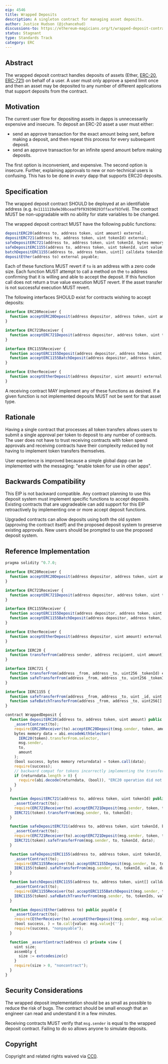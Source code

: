 ```yaml
---
eip: 4546
title: Wrapped Deposits
description: A singleton contract for managing asset deposits.
author: Justice Hudson (@jchancehud)
discussions-to: https://ethereum-magicians.org/t/wrapped-deposit-contract-eip/7740
status: Stagnant
type: Standards Track
category: ERC
---
```


## Abstract
The wrapped deposit contract handles deposits of assets (Ether, [ERC-20](./eip-20.md), [ERC-721](./eip-721.md)) on behalf of a user. A user must only approve a spend limit once and then an asset may be deposited to any number of different applications that support deposits from the contract.

## Motivation
The current user flow for depositing assets in dapps is unnecessarily expensive and insecure. To deposit an ERC-20 asset a user must either:

  - send an approve transaction for the exact amount being sent, before making a deposit, and then repeat this process for every subsequent deposit.
  - send an approve transaction for an infinite spend amount before making deposits.

The first option is inconvenient, and expensive. The second option is insecure. Further, explaining approvals to new or non-technical users is confusing. This has to be done in _every_ dapp that supports ERC20 deposits.

## Specification
The wrapped deposit contract SHOULD be deployed at an identifiable address (e.g. `0x1111119a9e30bceadf9f939390293ffacef93fe9`). The contract MUST be non-upgradable with no ability for state variables to be changed.

The wrapped deposit contract MUST have the following public functions:

```js
depositERC20(address to, address token, uint amount) external;
depositERC721(address to, address token, uint tokenId) external;
safeDepositERC721(address to, address token, uint tokenId, bytes memory data) external;
safeDepositERC1155(address to, address token, uint tokenId, uint value, bytes calldata data) external;
batchDepositERC1155(address to, address token, uint[] calldata tokenIds, uint[] calldata values, bytes calldata data) external;
depositEther(address to) external payable;
```

Each of these functions MUST revert if `to` is an address with a zero code size. Each function MUST attempt to call a method on the `to` address confirming that it is willing and able to accept the deposit. If this function call does not return a true value execution MUST revert. If the asset transfer is not successful execution MUST revert.

The following interfaces SHOULD exist for contracts wishing to accept deposits:

```ts
interface ERC20Receiver {
  function acceptERC20Deposit(address depositor, address token, uint amount) external returns (bool);
}

interface ERC721Receiver {
  function acceptERC721Deposit(address depositor, address token, uint tokenId) external returns (bool);
}

interface ERC1155Receiver {
  function acceptERC1155Deposit(address depositor, address token, uint tokenId, uint value, bytes calldata data) external returns (bool);
  function acceptERC1155BatchDeposit(address depositor, address token, uint[] calldata tokenIds, uint[] calldata values, bytes calldata data) external returns (bool);
}

interface EtherReceiver {
  function acceptEtherDeposit(address depositor, uint amount) external returns (bool);
}
```

A receiving contract MAY implement any of these functions as desired. If a given function is not implemented deposits MUST not be sent for that asset type.

## Rationale
Having a single contract that processes all token transfers allows users to submit a single approval per token to deposit to any number of contracts. The user does not have to trust receiving contracts with token spend approvals and receiving contracts have their complexity reduced by not having to implement token transfers themselves.

User experience is improved because a simple global dapp can be implemented with the messaging: "enable token for use in other apps".

## Backwards Compatibility

This EIP is not backward compatible. Any contract planning to use this deposit system must implement specific functions to accept deposits. Existing contracts that are upgradeable can add support for this EIP retroactively by implementing one or more accept deposit functions.

Upgraded contracts can allow deposits using both the old system (approving the contract itself) and the proposed deposit system to preserve existing approvals. New users should be prompted to use the proposed deposit system.

## Reference Implementation
```ts
pragma solidity ^0.7.0;

interface ERC20Receiver {
  function acceptERC20Deposit(address depositor, address token, uint amount) external returns (bool);
}

interface ERC721Receiver {
  function acceptERC721Deposit(address depositor, address token, uint tokenId) external returns (bool);
}

interface ERC1155Receiver {
  function acceptERC1155Deposit(address depositor, address token, uint tokenId, uint value, bytes calldata data) external returns (bool);
  function acceptERC1155BatchDeposit(address depositor, address token, uint[] calldata tokenIds, uint[] calldata values, bytes calldata data) external returns (bool);
}

interface EtherReceiver {
  function acceptEtherDeposit(address depositor, uint amount) external returns (bool);
}

interface IERC20 {
  function transferFrom(address sender, address recipient, uint amount) external returns (bool);
}

interface IERC721 {
  function transferFrom(address _from, address _to, uint256 _tokenId) external payable;
  function safeTransferFrom(address _from, address _to, uint256 _tokenId, bytes memory data) external payable;
}

interface IERC1155 {
  function safeTransferFrom(address _from, address _to, uint _id, uint _value, bytes calldata _data) external;
  function safeBatchTransferFrom(address _from, address _to, uint256[] calldata _ids, uint256[] calldata _values, bytes calldata _data) external;
}

contract WrappedDeposit {
  function depositERC20(address to, address token, uint amount) public {
    _assertContract(to);
    require(ERC20Receiver(to).acceptERC20Deposit(msg.sender, token, amount));
    bytes memory data = abi.encodeWithSelector(
      IERC20(token).transferFrom.selector,
      msg.sender,
      to,
      amount
    );
    (bool success, bytes memory returndata) = token.call(data);
    require(success);
    // backward compat for tokens incorrectly implementing the transfer function
    if (returndata.length > 0) {
      require(abi.decode(returndata, (bool)), "ERC20 operation did not succeed");
    }
  }

  function depositERC721(address to, address token, uint tokenId) public {
    _assertContract(to);
    require(ERC721Receiver(to).acceptERC721Deposit(msg.sender, token, tokenId));
    IERC721(token).transferFrom(msg.sender, to, tokenId);
  }

  function safeDepositERC721(address to, address token, uint tokenId, bytes memory data) public {
    _assertContract(to);
    require(ERC721Receiver(to).acceptERC721Deposit(msg.sender, token, tokenId));
    IERC721(token).safeTransferFrom(msg.sender, to, tokenId, data);
  }

  function safeDepositERC1155(address to, address token, uint tokenId, uint value, bytes calldata data) public {
    _assertContract(to);
    require(ERC1155Receiver(to).acceptERC1155Deposit(msg.sender, to, tokenId, value, data));
    IERC1155(token).safeTransferFrom(msg.sender, to, tokenId, value, data);
  }

  function batchDepositERC1155(address to, address token, uint[] calldata tokenIds, uint[] calldata values, bytes calldata data) public {
    _assertContract(to);
    require(ERC1155Receiver(to).acceptERC1155BatchDeposit(msg.sender, to, tokenIds, values, data));
    IERC1155(token).safeBatchTransferFrom(msg.sender, to, tokenIds, values, data);
  }

  function depositEther(address to) public payable {
    _assertContract(to);
    require(EtherReceiver(to).acceptEtherDeposit(msg.sender, msg.value));
    (bool success, ) = to.call{value: msg.value}('');
    require(success, "nonpayable");
  }

  function _assertContract(address c) private view {
    uint size;
    assembly {
      size := extcodesize(c)
    }
    require(size > 0, "noncontract");
  }
}
```
## Security Considerations
The wrapped deposit implementation should be as small as possible to reduce the risk of bugs. The contract should be small enough that an engineer can read and understand it in a few minutes.

Receiving contracts MUST verify that `msg.sender` is equal to the wrapped deposit contract. Failing to do so allows anyone to simulate deposits.

## Copyright
Copyright and related rights waived via [CC0](../LICENSE.md).
